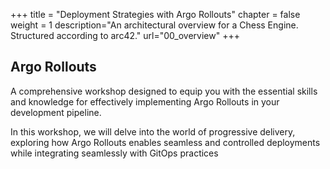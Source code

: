 +++
title = "Deployment Strategies with Argo Rollouts"
chapter = false
weight = 1
description="An architectural overview for a Chess Engine. Structured according to arc42."
url="00_overview"
+++

<!-- {{% notice tip %}}
Bu template mimari review dökümanlarında consultancy servise uygun olarak düzenlenecek.
{{% /notice %}} -->

<!-- > "Varsa önemli not buraya konumlanabilir." -->


## Argo Rollouts

A comprehensive workshop designed to equip you with the essential skills and knowledge for effectively implementing Argo Rollouts in your development pipeline.

In this workshop, we will delve into the world of progressive delivery, exploring how Argo Rollouts enables seamless and controlled deployments while integrating seamlessly with GitOps practices